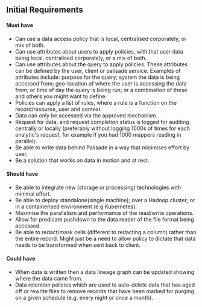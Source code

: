 ## Initial Requirements
#### Must have
* Can use a data access policy that is local, centralised corporately, or mix of both.
* Can use attributes about users to apply policies, with that user data being local, centralised corporately, or a mix of both.
* Can use attributes about the query to apply policies. These attributes can be defined by the user, client or palisade service. Examples of attributes include: purpose for the query; system the data is being accessed from; geo-location of where the user is accessing the data from; or time of day the query is being run; or a combination of these and others you might want to define.
* Policies can apply a list of rules, where a rule is a function on the record/resource, user and context.
* Data can only be accessed via the approved mechanism.
* Request for data, and request completion status is logged for auditing centrally or locally (preferably without logging 1000s of times for each analytic's request, for example if you had 1000 mappers reading in parallel).
* Be able to write data behind Palisade in a way that minimises effort by user.
* Be a solution that works on data in motion and at rest.

#### Should have
* Be able to integrate new (storage or processing) technologies with minimal effort.
* Be able to deploy standalone(single machine); over a Hadoop cluster; or in a containerised environment (e.g Kubernetes).
* Maximise the parallelism and performance of the read/write operations.
* Allow for predicate pushdown to the data reader of the file format being accessed.
* Be able to redact/mask cells (different to redacting a column) rather than the entire record. Might just be a need to allow policy to dictate that data needs to be transformed when sent back to client.

#### Could have
* When data is written then a data lineage graph can be updated showing where the data came from.
* Data retention policies which are used to auto-delete data that has aged off or rewrite files to remove records that have been marked for purging on a given schedule (e.g. every night or once a month).
